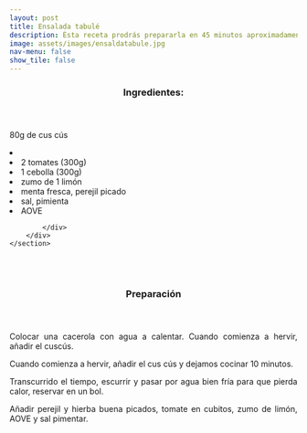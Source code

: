 ```yaml
---
layout: post
title: Ensalada tabulé
description: Ésta receta prodrás prepararla en 45 minutos aproximadamente.
image: assets/images/ensaldatabule.jpg
nav-menu: false
show_tile: false
---
```


<!-- Two -->
<section id="one" class="spotlights">
	<section>
		<div class="content">
			<div class="inner">
				<header class="major">
					<h3>Ingredientes:</h3>
				</header>
				<p></li>80g de cus cús<li>
				<li>2 tomates (300g)</li>
				<li>1 cebolla (300g)</li>
        			<li>zumo de 1 limón</li>
        			<li>menta fresca, perejil picado</li>
        			<li>sal, pimienta</li>
				<li>AOVE</li></p>
				
			</div>
		</div>
	</section>

<br />
<br />
<p> </p>
<p> </p>

<header class="major">
	<h3>Preparación</h3>
</header>
<p align="justify">Colocar una cacerola con agua a calentar. Cuando
comienza a hervir, añadir el cuscús.</p>

<p align="justify">Cuando comienza a hervir, añadir el cus cús y
dejamos cocinar 10 minutos.</p>

<p align="justify">Transcurrido el tiempo, escurrir y pasar por agua
bien fría para que pierda calor, reservar en un
bol.</p>

<p align="justify">Añadir perejil y hierba buena picados, tomate en
cubitos, zumo de limón, AOVE y sal pimentar.</p>		
</section>

